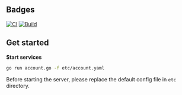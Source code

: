 ## Badges

[![CI](https://github.com/xh-polaris/auth-rpc/actions/workflows/static-analysis.yml/badge.svg)](https://github.com/xh-polaris/auth-rpc/actions/workflows/static-analysis.yml)
[![Build](https://github.com/xh-polaris/auth-rpc/actions/workflows/docker-publish.yml/badge.svg)](https://github.com/xh-polaris/auth-rpc/actions/workflows/docker-publish.yml)

## Get started

**Start services**

```bash
go run account.go -f etc/account.yaml
```

Before starting the server, please replace the default config file in `etc` directory.
